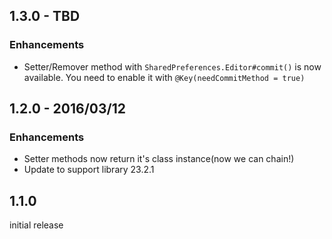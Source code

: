 ## 1.3.0 - TBD

### Enhancements

- Setter/Remover method with `SharedPreferences.Editor#commit()` is now available. You need to enable it with `@Key(needCommitMethod = true)`

## 1.2.0 - 2016/03/12

### Enhancements

- Setter methods now return it's class instance(now we can chain!)
- Update to support library 23.2.1


## 1.1.0

initial release

